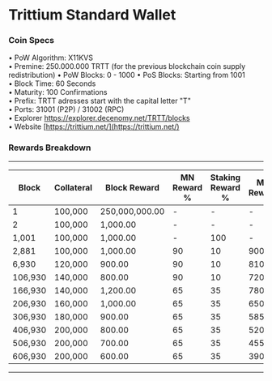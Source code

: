
Trittium Standard Wallet
=====================================

### Coin Specs

• PoW Algorithm: X11KVS   
• Premine: 250.000.000 TRTT (for the previous blockchain coin supply redistribution)
• PoW Blocks: 0 - 1000
• PoS Blocks: Starting from 1001    
• Block Time: 60 Seconds    
• Maturity: 100 Confirmations   
• Prefix: TRTT adresses start with the capital letter "T"   
• Ports: 31001 (P2P) / 31002 (RPC)    
• Explorer https://explorer.decenomy.net/TRTT/blocks  
• Website [https://trittium.net/](https://trittium.net/)   

### Rewards Breakdown

---

| Block   | Collateral | Block Reward   | MN Reward % | Staking Reward % | MN Reward | Staker Reward |
| ------- | ---------- | -------------- | ----------- | ---------------- | --------- | ------------- |
| 1       | 100,000    | 250,000,000.00 | \-          | \-               | \-        | \-            |
| 2       | 100,000    | 1,000.00       | \-          | \-               | \-        | \-            |
| 1,001   | 100,000    | 1,000.00       | \-          | 100              | \-        | 1000.00       |
| 2,881   | 100,000    | 1,000.00       | 90          | 10               | 900.00    | 100.00        |
| 6,930   | 120,000    | 900.00         | 90          | 10               | 810.00    | 90.00         |
| 106,930 | 140,000    | 800.00         | 90          | 10               | 720.00    | 80.00         |
| 166,930 | 140,000    | 1,200.00       | 65          | 35               | 780.00    | 420.00        |
| 206,930 | 160,000    | 1,000.00       | 65          | 35               | 650.00    | 350.00        |
| 306,930 | 180,000    | 900.00         | 65          | 35               | 585.00    | 315.00        |
| 406,930 | 200,000    | 800.00         | 65          | 35               | 520.00    | 280.00        |
| 506,930 | 200,000    | 700.00         | 65          | 35               | 455.00    | 245.00        |
| 606,930 | 200,000    | 600.00         | 65          | 35               | 390.00    | 210.00        |

---
